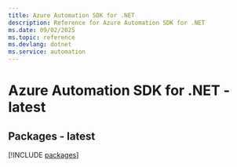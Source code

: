 ```yaml
---
title: Azure Automation SDK for .NET
description: Reference for Azure Automation SDK for .NET
ms.date: 09/02/2025
ms.topic: reference
ms.devlang: dotnet
ms.service: automation
---
```

# Azure Automation SDK for .NET - latest
## Packages - latest
[!INCLUDE [packages](automation-index.md)]